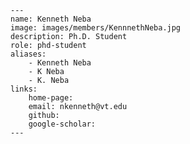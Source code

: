 
    ---
    name: Kenneth Neba
    image: images/members/KennnethNeba.jpg
    description: Ph.D. Student
    role: phd-student
    aliases:
        - Kenneth Neba
        - K Neba
        - K. Neba
    links: 
        home-page:  
        email: nkenneth@vt.edu
        github:  
        google-scholar:  
    ---

     
    